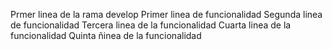 Prmer linea de la rama develop
Primer linea de funcionalidad
Segunda linea de funcionalidad
Tercera linea de la funcionalidad
Cuarta linea de la funcionalidad
Quinta ñinea de la funcionalidad